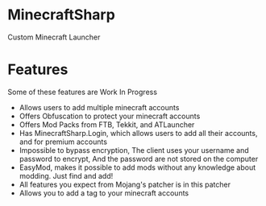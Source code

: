 MinecraftSharp
==============

Custom Minecraft Launcher

Features
========

Some of these features are Work In Progress

* Allows users to add multiple minecraft accounts
* Offers Obfuscation to protect your minecraft accounts
* Offers Mod Packs from FTB, Tekkit, and ATLauncher
* Has MinecraftSharp.Login, which allows users to add all their accounts, and for premium accounts
* Impossible to bypass encryption, The client uses your username and password to encrypt, And the password are not stored on the computer
* EasyMod, makes it possible to add mods without any knowledge about modding. Just find and add!
* All features you expect from Mojang's patcher is in this patcher
* Allows you to add a tag to your minecraft accounts
